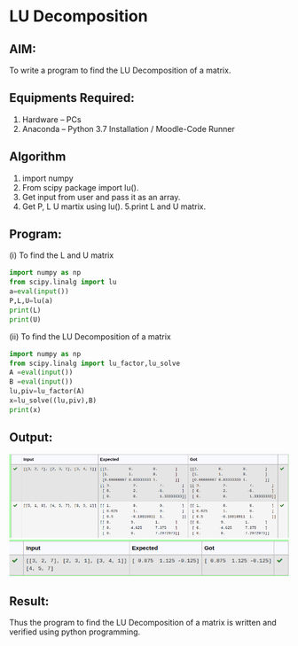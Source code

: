 # LU Decomposition 

## AIM:
To write a program to find the LU Decomposition of a matrix.

## Equipments Required:
1. Hardware – PCs
2. Anaconda – Python 3.7 Installation / Moodle-Code Runner

## Algorithm
1. import numpy 
2. From scipy package import lu().
3. Get input from user and pass it as an array.
4. Get P, L U martix using lu().
5.print L and U matrix.
 

## Program:
(i) To find the L and U matrix
```python
import numpy as np
from scipy.linalg import lu
a=eval(input())
P,L,U=lu(a)
print(L)
print(U)
```
(ii) To find the LU Decomposition of a matrix
```python
import numpy as np
from scipy.linalg import lu_factor,lu_solve
A =eval(input())
B =eval(input())
lu,piv=lu_factor(A)
x=lu_solve((lu,piv),B)
print(x)
```

## Output:
![lu decomposition](./outputt1.png)
![lu decomposition](./outputt2.png)


## Result:
Thus the program to find the LU Decomposition of a matrix is written and verified using python programming.

